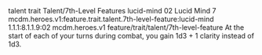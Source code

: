 <ability>
  <metadata>
    <class>talent</class>
    <feature_type>trait</feature_type>
    <file_dpath>Talent/7th-Level Features</file_dpath>
    <item_id>lucid-mind</item_id>
    <item_index>02</item_index>
    <item_name>Lucid Mind</item_name>
    <level>7</level>
    <scc>mcdm.heroes.v1:feature.trait.talent.7th-level-feature:lucid-mind</scc>
    <scdc>1.1.1:8.1.1.9:02</scdc>
    <source>mcdm.heroes.v1</source>
    <type>feature/trait/talent/7th-level-feature</type>
  </metadata>
  <effects>
    <effect type="mundane">At the start of each of your turns during combat, you gain 1d3 + 1 clarity instead of 1d3.</effect>
  </effects>
</ability>
